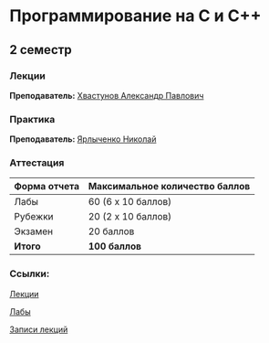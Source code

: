 # Программирование на С и С++

## 2 семестр

###  Лекции

**Преподаватель:** [Хвастунов Александр Павлович](https://isu.ifmo.ru/person/hvost239)

### Практика

**Преподаватель:** [Ярлыченко Николай](https://isu.ifmo.ru/person/kol9)

### Аттестация

Форма отчета | Максимальное количество баллов
-- | --
Лабы | 60 (6 x 10 баллов)
Рубежки | 20 (2 x 10 баллов)
Экзамен  | 20 баллов
**Итого**   | **100 баллов**

### Ссылки:

[Лекции](https://drive.google.com/drive/folders/1uc3wkwBfxZNWHib_scjsaoYCRwlfUHdW?usp=sharing)

[Лабы](https://drive.google.com/drive/folders/1jmmZsH7u3udkW3QCbpuSHM5DdE1D5TZW)

[Записи лекций](https://youtube.com/playlist?list=PLm7YiIPwt88CyDpHgmhO0gRNSGaHXne9J)
